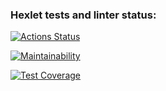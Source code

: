 ### Hexlet tests and linter status:
[![Actions Status](https://github.com/StanislavSol/php-project-48/actions/workflows/hexlet-check.yml/badge.svg)](https://github.com/StanislavSol/php-project-48/actions)

[![Maintainability](https://api.codeclimate.com/v1/badges/fb905ca56e5cb4b7069c/maintainability)](https://codeclimate.com/github/StanislavSol/php-project-48/maintainability)

[![Test Coverage](https://api.codeclimate.com/v1/badges/fb905ca56e5cb4b7069c/test_coverage)](https://codeclimate.com/github/StanislavSol/php-project-48/test_coverage)
